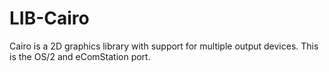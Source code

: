 LIB-Cairo
=========

Cairo is a 2D graphics library with support for multiple output devices. This is the OS/2 and eComStation port. 